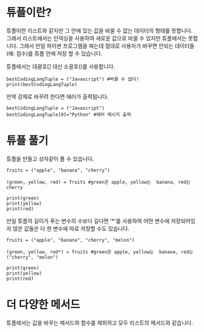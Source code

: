 # 튜플이란?
튜플이란 리스트와 같지만 그 안에 있는 값을 바꿀 수 없는 데이터의 형태를 뜻합니다. 그래서 리스트에서는 인덱싱을 사용하여 새로운 값으로 바꿀 수 있지만 튜플에서는 못합니다. 그래서 만일 파이썬 프로그램을 짜는데 절대로 사용자가 바꾸면 안되는 데이터들 (예: 점수)를 튜플 안에 저장 할 수 있습니다.

튜플에서는 대괄호[] 대신 소괄호()를 사용합니다.

```
bestCodingLangTuple = ("Javascript") #바꿀 수 없다!
print(bestCodingLangTuple)
```

만약 강제로 바꾸려 한다면 에러가 출력됩니다.

```
bestCodingLangTuple = ("Javascript")
bestCodingLangTuple[0]="Python" #에러 메시지 출력
```

# 튜플 풀기
튜플을 만들고 상자같이 풀 수 있습니다.

```
fruits = ("apple", "banana", "cherry")

(green, yellow, red) = fruits #green은 apple, yellow는  banana, red는 cherry

print(green)
print(yellow)
print(red)
```

만일 튜플의 길이가 푸는 변수의 수보다 길다면 '*'를 사용하여 어떤 변수에 저장되어있지 않은 값들은 다 한 변수에 따로 저장할 수도 있습니다.

```
fruits = ("apple", "banana", "cherry", "melon")

(green, yellow, red*) = fruits #green은 apple, yellow는  banana, red는 ("cherry", "melon")

print(green)
print(yellow)
print(red)
```

# 더 다양한 메서드
튜플에서는 값을 바꾸는 메서드와 함수를 제외하고 모두 리스트의 메서드와 같습니다.
